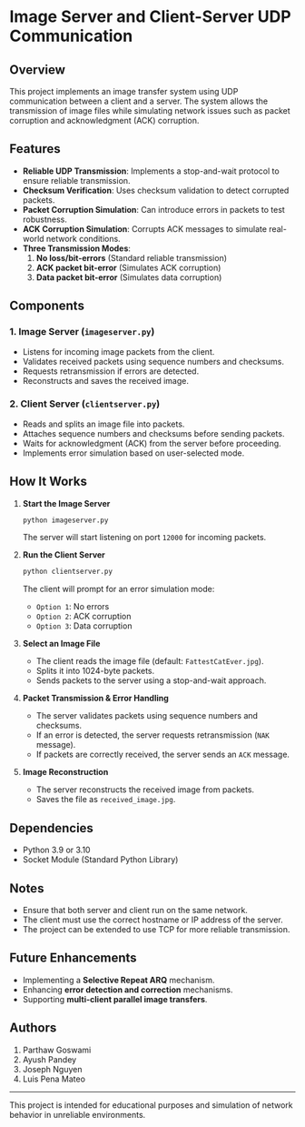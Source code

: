 # Image Server and Client-Server UDP Communication

## Overview

This project implements an image transfer system using UDP communication between a client and a server. The system allows the transmission of image files while simulating network issues such as packet corruption and acknowledgment (ACK) corruption.

## Features

- **Reliable UDP Transmission**: Implements a stop-and-wait protocol to ensure reliable transmission.
- **Checksum Verification**: Uses checksum validation to detect corrupted packets.
- **Packet Corruption Simulation**: Can introduce errors in packets to test robustness.
- **ACK Corruption Simulation**: Corrupts ACK messages to simulate real-world network conditions.
- **Three Transmission Modes**:
  1. **No loss/bit-errors** (Standard reliable transmission)
  2. **ACK packet bit-error** (Simulates ACK corruption)
  3. **Data packet bit-error** (Simulates data corruption)

## Components

### 1. Image Server (`imageserver.py`)

- Listens for incoming image packets from the client.
- Validates received packets using sequence numbers and checksums.
- Requests retransmission if errors are detected.
- Reconstructs and saves the received image.

### 2. Client Server (`clientserver.py`)

- Reads and splits an image file into packets.
- Attaches sequence numbers and checksums before sending packets.
- Waits for acknowledgment (ACK) from the server before proceeding.
- Implements error simulation based on user-selected mode.

## How It Works

1. **Start the Image Server**

   ```sh
   python imageserver.py
   ```

   The server will start listening on port `12000` for incoming packets.

2. **Run the Client Server**

   ```sh
   python clientserver.py
   ```

   The client will prompt for an error simulation mode:

   - `Option 1`: No errors
   - `Option 2`: ACK corruption
   - `Option 3`: Data corruption

3. **Select an Image File**

   - The client reads the image file (default: `FattestCatEver.jpg`).
   - Splits it into 1024-byte packets.
   - Sends packets to the server using a stop-and-wait approach.

4. **Packet Transmission & Error Handling**

   - The server validates packets using sequence numbers and checksums.
   - If an error is detected, the server requests retransmission (`NAK` message).
   - If packets are correctly received, the server sends an `ACK` message.

5. **Image Reconstruction**

   - The server reconstructs the received image from packets.
   - Saves the file as `received_image.jpg`.

## Dependencies

- Python 3.9 or 3.10
- Socket Module (Standard Python Library)

## Notes

- Ensure that both server and client run on the same network.
- The client must use the correct hostname or IP address of the server.
- The project can be extended to use TCP for more reliable transmission.

## Future Enhancements

- Implementing a **Selective Repeat ARQ** mechanism.
- Enhancing **error detection and correction** mechanisms.
- Supporting **multi-client parallel image transfers**.

## Authors

1. Parthaw Goswami
2. Ayush Pandey
3. Joseph Nguyen
4. Luis Pena Mateo

---

This project is intended for educational purposes and simulation of network behavior in unreliable environments.
